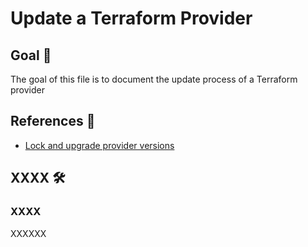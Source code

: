 # Update a Terraform Provider

## Goal 🎯

The goal of this file is to document the update process of a Terraform provider

## References 📝
- [Lock and upgrade provider versions](https://developer.hashicorp.com/terraform/tutorials/configuration-language/provider-versioning)

## XXXX 🛠️

### XXXX
XXXXXX
